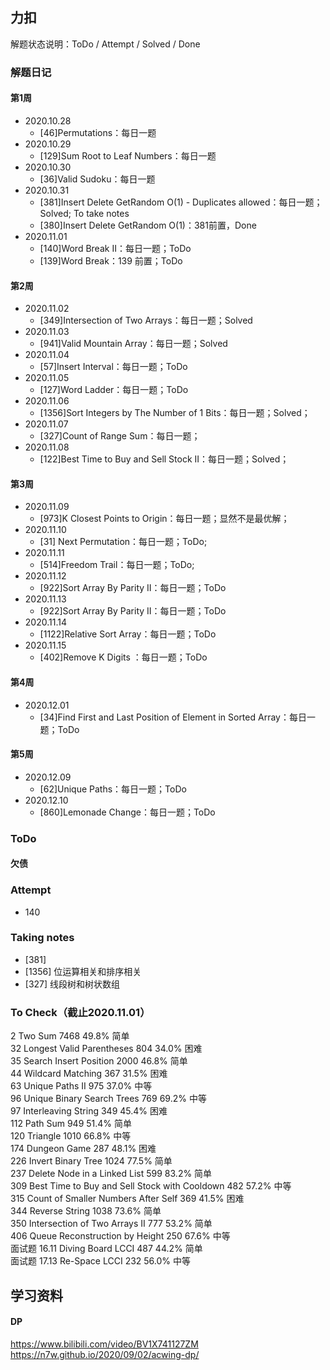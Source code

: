 ## 力扣
解题状态说明：ToDo / Attempt / Solved / Done  

### 解题日记
#### 第1周
- 2020.10.28
    - [46]Permutations：每日一题
- 2020.10.29
    - [129]Sum Root to Leaf Numbers：每日一题
- 2020.10.30
    - [36]Valid Sudoku：每日一题
- 2020.10.31
    - [381]Insert Delete GetRandom O(1) - Duplicates allowed：每日一题；Solved; To take notes
    - [380]Insert Delete GetRandom O(1)：381前置，Done
- 2020.11.01 
    - [140]Word Break II：每日一题；ToDo
    - [139]Word Break：139 前置；ToDo
#### 第2周  
- 2020.11.02
    - [349]Intersection of Two Arrays：每日一题；Solved
- 2020.11.03
    - [941]Valid Mountain Array：每日一题；Solved
- 2020.11.04
    - [57]Insert Interval：每日一题；ToDo
- 2020.11.05
    - [127]Word Ladder：每日一题；ToDo
- 2020.11.06
    - [1356]Sort Integers by The Number of 1 Bits：每日一题；Solved；        
- 2020.11.07
    - [327]Count of Range Sum：每日一题；
- 2020.11.08
    - [122]Best Time to Buy and Sell Stock II：每日一题；Solved；
#### 第3周 
- 2020.11.09  
    - [973]K Closest Points to Origin：每日一题；显然不是最优解；
- 2020.11.10  
    - [31] Next Permutation：每日一题；ToDo; 
- 2020.11.11  
    - [514]Freedom Trail：每日一题；ToDo;  
- 2020.11.12  
    - [922]Sort Array By Parity II：每日一题；ToDo 
- 2020.11.13  
    - [922]Sort Array By Parity II：每日一题；ToDo 
- 2020.11.14  
    - [1122]Relative Sort Array：每日一题；ToDo 
- 2020.11.15  
    - [402]Remove K Digits  ：每日一题；ToDo 
#### 第4周 
- 2020.12.01  
    - [34]Find First and Last Position of Element in Sorted Array：每日一题；ToDo 
#### 第5周
- 2020.12.09
  - [62]Unique Paths：每日一题；ToDo
- 2020.12.10
  - [860]Lemonade Change：每日一题；ToDo

### ToDo
#### 欠债


### Attempt
- 140 

### Taking notes
- [381] 
- [1356] 位运算相关和排序相关
- [327] 线段树和树状数组

### To Check（截止2020.11.01）
2 Two Sum  	7468	49.8%	简单	 
32	Longest Valid Parentheses  	804	34.0%	困难		 
35	Search Insert Position  	2000	46.8%	简单		 
44	Wildcard Matching  	367	31.5%	困难		 
63	Unique Paths II  	975	37.0%	中等		 
96	Unique Binary Search Trees  	769	69.2%	中等		 
97	Interleaving String  	349	45.4%	困难		 
112	Path Sum  	949	51.4%	简单		 
120	Triangle  	1010	66.8%	中等		 
174	Dungeon Game  	287	48.1%	困难		 
226	Invert Binary Tree  	1024	77.5%	简单		 
237	Delete Node in a Linked List  	599	83.2%	简单		 
309	Best Time to Buy and Sell Stock with Cooldown  	482	57.2%	中等		 
315	Count of Smaller Numbers After Self  	369	41.5%	困难		 
344	Reverse String  	1038	73.6%	简单		 
350	Intersection of Two Arrays II  	777	53.2%	简单		 	  
406	Queue Reconstruction by Height  	250	67.6%	中等		 
面试题 16.11	Diving Board LCCI  	487	44.2%	简单		 
面试题 17.13	Re-Space LCCI  	232	56.0%	中等		 

## 学习资料
#### DP
https://www.bilibili.com/video/BV1X741127ZM
https://n7w.github.io/2020/09/02/acwing-dp/

